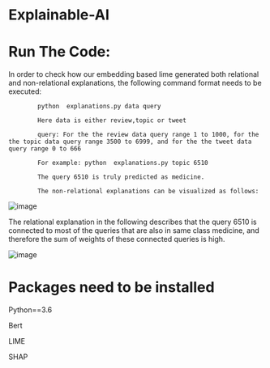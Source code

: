# Explainable-AI

# Run The Code:

In order to check how our embedding based lime  generated both relational and non-relational explanations, the following command format needs to be executed:


            python  explanations.py data query
            
            Here data is either review,topic or tweet
            
            query: For the the review data query range 1 to 1000, for the the topic data query range 3500 to 6999, and for the the tweet data query range 0 to 666
            
            For example: python  explanations.py topic 6510
            
            The query 6510 is truly predicted as medicine.
            
            The non-relational explanations can be visualized as follows:
            
  ![image](https://user-images.githubusercontent.com/25291998/139725737-5e344dc5-c93d-4c7a-9cfb-5897c7c491e1.png)


            
            
            
  The relational explanation in the following describes that the query 6510 is connected to most of the queries that are also in same class medicine, 
  and therefore the sum of weights of these connected queries is high.
  
  
  ![image](https://user-images.githubusercontent.com/25291998/139725905-9423d6c7-2f22-45b2-8b42-a70e5591c370.png)

            

            
            
# Packages need to be installed

Python==3.6

Bert

LIME

SHAP
